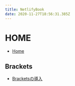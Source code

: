 ```yaml
---
title: NetlifyBook
date: 2020-11-27T18:56:31.385Z
---
```


# HOME

* [Home](README.md)

## Brackets

* [Bracketsの導入](brackets-setting.md)
